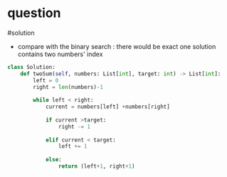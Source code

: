 # question



#solution
- compare with the binary search : there would be exact one solution contains two numbers' index
```Python
class Solution:
    def twoSum(self, numbers: List[int], target: int) -> List[int]:
        left = 0
        right = len(numbers)-1
        
        while left < right:
            current = numbers[left] +numbers[right]
        
            if current >target:
                right -= 1
            
            elif current < target:
                left += 1
            
            else:
                return (left+1, right+1)
             
```


